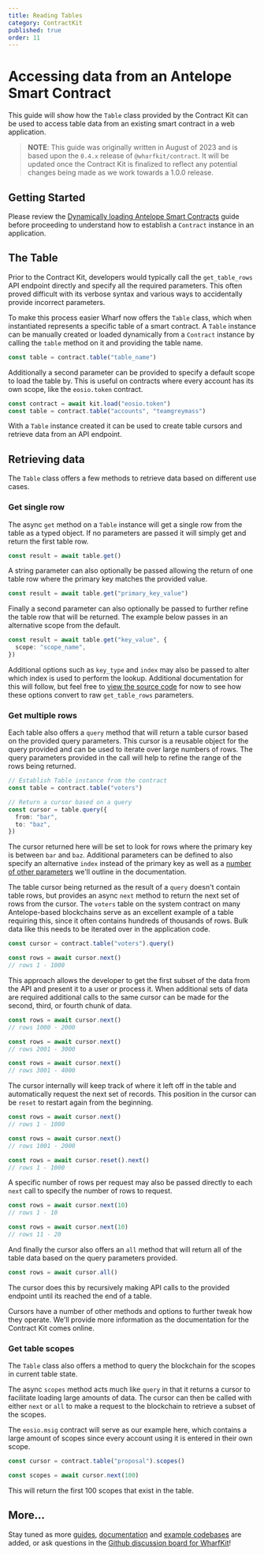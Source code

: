 ```yaml
---
title: Reading Tables
category: ContractKit
published: true
order: 11
---
```


# Accessing data from an Antelope Smart Contract

This guide will show how the `Table` class provided by the Contract Kit can be used to access table data from an existing smart contract in a web application.

> **NOTE**: This guide was originally written in August of 2023 and is based upon the `0.4.x` release of `@wharfkit/contract`. It will be updated once the Contract Kit is finalized to reflect any potential changes being made as we work towards a 1.0.0 release.

## Getting Started

Please review the [Dynamically loading Antelope Smart Contracts](#) guide before proceeding to understand how to establish a `Contract` instance in an application.

## The Table

Prior to the Contract Kit, developers would typically call the `get_table_rows` API endpoint directly and specify all the required parameters. This often proved difficult with its verbose syntax and various ways to accidentally provide incorrect parameters.

To make this process easier Wharf now offers the `Table` class, which when instantiated represents a specific table of a smart contract. A `Table` instance can be manually created or loaded dynamically from a `Contract` instance by calling the `table` method on it and providing the table name.

```ts
const table = contract.table("table_name")
```

Additionally a second parameter can be provided to specify a default scope to load the table by. This is useful on contracts where every account has its own scope, like the `eosio.token` contract.

```ts
const contract = await kit.load("eosio.token")
const table = contract.table("accounts", "teamgreymass")
```

With a `Table` instance created it can be used to create table cursors and retrieve data from an API endpoint.

## Retrieving data

The `Table` class offers a few methods to retrieve data based on different use cases.

### Get single row

The async `get` method on a `Table` instance will get a single row from the table as a typed object. If no parameters are passed it will simply get and return the first table row.

```ts
const result = await table.get()
```

A string parameter can also optionally be passed allowing the return of one table row where the primary key matches the provided value.

```ts
const result = await table.get("primary_key_value")
```

Finally a second parameter can also optionally be passed to further refine the table row that will be returned. The example below passes in an alternative scope from the default.

```ts
const result = await table.get("key_value", {
  scope: "scope_name",
})
```

Additional options such as `key_type` and `index` may also be passed to alter which index is used to perform the lookup. Additional documentation for this will follow, but feel free to [view the source code](https://github.com/wharfkit/contract/blob/17a4b850978bad4ff77f6ad36597ff09c1f52471/src/contract/table.ts#L148-L166) for now to see how these options convert to raw `get_table_rows` parameters.

### Get multiple rows

Each table also offers a `query` method that will return a table cursor based on the provided query parameters. This cursor is a reusable object for the query provided and can be used to iterate over large numbers of rows. The query parameters provided in the call will help to refine the range of the rows being returned.

```ts
// Establish Table instance from the contract
const table = contract.table("voters")

// Return a cursor based on a query
const cursor = table.query({
  from: "bar",
  to: "baz",
})
```

The cursor returned here will be set to look for rows where the primary key is between `bar` and `baz`. Additional parameters can be defined to also specify an alternative `index` instead of the primary key as well as a [number of other parameters](https://github.com/wharfkit/contract/blob/17a4b850978bad4ff77f6ad36597ff09c1f52471/src/contract/table.ts#L7-L16) we'll outline in the documentation.

The table cursor being returned as the result of a `query` doesn't contain table rows, but provides an async `next` method to return the next set of rows from the cursor. The `voters` table on the system contract on many Antelope-based blockchains serve as an excellent example of a table requiring this, since it often contains hundreds of thousands of rows. Bulk data like this needs to be iterated over in the application code.

```ts
const cursor = contract.table("voters").query()

const rows = await cursor.next()
// rows 1 - 1000
```

This approach allows the developer to get the first subset of the data from the API and present it to a user or process it. When additional sets of data are required additional calls to the same cursor can be made for the second, third, or fourth chunk of data.

```ts
const rows = await cursor.next()
// rows 1000 - 2000

const rows = await cursor.next()
// rows 2001 - 3000

const rows = await cursor.next()
// rows 3001 - 4000
```

The cursor internally will keep track of where it left off in the table and automatically request the next set of records. This position in the cursor can be `reset` to restart again from the beginning.

```ts
const rows = await cursor.next()
// rows 1 - 1000

const rows = await cursor.next()
// rows 1001 - 2000

const rows = await cursor.reset().next()
// rows 1 - 1000
```

A specific number of rows per request may also be passed directly to each `next` call to specify the number of rows to request.

```ts
const rows = await cursor.next(10)
// rows 1 - 10

const rows = await cursor.next(10)
// rows 11 - 20
```

And finally the cursor also offers an `all` method that will return all of the table data based on the query parameters provided.

```ts
const rows = await cursor.all()
```

The cursor does this by recursively making API calls to the provided endpoint until its reached the end of a table.

Cursors have a number of other methods and options to further tweak how they operate. We'll provide more information as the documentation for the Contract Kit comes online.

### Get table scopes

The `Table` class also offers a method to query the blockchain for the scopes in current table state.

The async `scopes` method acts much like `query` in that it returns a cursor to facilitate loading large amounts of data. The cursor can then be called with either `next` or `all` to make a request to the blockchain to retrieve a subset of the scopes.

The `eosio.msig` contract will serve as our example here, which contains a large amount of scopes since every account using it is entered in their own scope.

```ts
const cursor = contract.table("proposal").scopes()

const scopes = await cursor.next(100)
```

This will return the first 100 scopes that exist in the table.

## More...

Stay tuned as more [guides](/guides), [documentation](/docs) and [example codebases](https://github.com/orgs/wharfkit/repositories?q=example&type=all&language=&sort=) are added, or ask questions in the [Github discussion board for WharfKit](https://github.com/orgs/wharfkit/discussions)!
